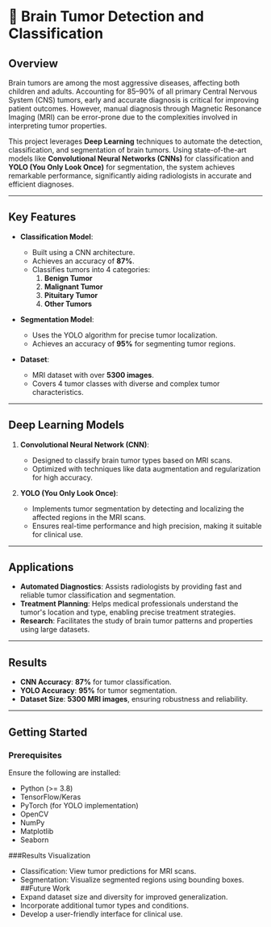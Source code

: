 # 🧠 Brain Tumor Detection and Classification

## Overview
Brain tumors are among the most aggressive diseases, affecting both children and adults. Accounting for 85–90% of all primary Central Nervous System (CNS) tumors, early and accurate diagnosis is critical for improving patient outcomes. However, manual diagnosis through Magnetic Resonance Imaging (MRI) can be error-prone due to the complexities involved in interpreting tumor properties.

This project leverages **Deep Learning** techniques to automate the detection, classification, and segmentation of brain tumors. Using state-of-the-art models like **Convolutional Neural Networks (CNNs)** for classification and **YOLO (You Only Look Once)** for segmentation, the system achieves remarkable performance, significantly aiding radiologists in accurate and efficient diagnoses.

---

## Key Features
- **Classification Model**:
  - Built using a CNN architecture.
  - Achieves an accuracy of **87%**.
  - Classifies tumors into 4 categories:
    1. **Benign Tumor**
    2. **Malignant Tumor**
    3. **Pituitary Tumor**
    4. **Other Tumors**

- **Segmentation Model**:
  - Uses the YOLO algorithm for precise tumor localization.
  - Achieves an accuracy of **95%** for segmenting tumor regions.

- **Dataset**:
  - MRI dataset with over **5300 images**.
  - Covers 4 tumor classes with diverse and complex tumor characteristics.

---

## Deep Learning Models
1. **Convolutional Neural Network (CNN)**:
   - Designed to classify brain tumor types based on MRI scans.
   - Optimized with techniques like data augmentation and regularization for high accuracy.

2. **YOLO (You Only Look Once)**:
   - Implements tumor segmentation by detecting and localizing the affected regions in the MRI scans.
   - Ensures real-time performance and high precision, making it suitable for clinical use.

---

## Applications
- **Automated Diagnostics**: Assists radiologists by providing fast and reliable tumor classification and segmentation.
- **Treatment Planning**: Helps medical professionals understand the tumor's location and type, enabling precise treatment strategies.
- **Research**: Facilitates the study of brain tumor patterns and properties using large datasets.

---

## Results
- **CNN Accuracy**: **87%** for tumor classification.
- **YOLO Accuracy**: **95%** for tumor segmentation.
- **Dataset Size**: **5300 MRI images**, ensuring robustness and reliability.

---

## Getting Started

### Prerequisites
Ensure the following are installed:
- Python (>= 3.8)
- TensorFlow/Keras
- PyTorch (for YOLO implementation)
- OpenCV
- NumPy
- Matplotlib
- Seaborn

###Results Visualization
- Classification: View tumor predictions for MRI scans.
- Segmentation: Visualize segmented regions using bounding boxes.
##Future Work
- Expand dataset size and diversity for improved generalization.
- Incorporate additional tumor types and conditions.
- Develop a user-friendly interface for clinical use.
